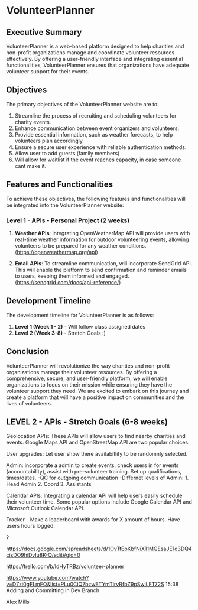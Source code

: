 # VolunteerPlanner

## Executive Summary

VolunteerPlanner is a web-based platform designed to help charities and non-profit organizations manage and coordinate volunteer resources effectively. By offering a user-friendly interface and integrating essential functionalities, VolunteerPlanner ensures that organizations have adequate volunteer support for their events.

## Objectives

The primary objectives of the VolunteerPlanner website are to:

1. Streamline the process of recruiting and scheduling volunteers for charity events.
2. Enhance communication between event organizers and volunteers.
3. Provide essential information, such as weather forecasts, to help volunteers plan accordingly.
4. Ensure a secure user experience with reliable authentication methods.
5. Allow user to add guests (family members)
6. Will allow for waitlist if the event reaches capacity, in case someone cant make it.

## Features and Functionalities

To achieve these objectives, the following features and functionalities will be integrated into the VolunteerPlanner website:

### Level 1 - APIs - Personal Project (2 weeks)

1. **Weather APIs**: Integrating OpenWeatherMap API will provide users with real-time weather information for outdoor volunteering events, allowing volunteers to be prepared for any weather conditions. (https://openweathermap.org/api)

2. **Email APIs**: To streamline communication, will incorporate SendGrid API. This will enable the platform to send confirmation and reminder emails to users, keeping them informed and engaged. (https://sendgrid.com/docs/api-reference/)

## Development Timeline

The development timeline for VolunteerPlanner is as follows:

1. **Level 1 (Week 1 - 2)** - Will follow class assigned dates
2. **Level 2 (Week 3-8)** - Stretch Goals :)

## Conclusion

VolunteerPlanner will revolutionize the way charities and non-profit organizations manage their volunteer resources. By offering a comprehensive, secure, and user-friendly platform, we will enable organizations to focus on their mission while ensuring they have the volunteer support they need. We are excited to embark on this journey and create a platform that will have a positive impact on communities and the lives of volunteers.

LEVEL 2 - APIs - Stretch Goals (6-8 weeks)
--------

Geolocation APIs: These APIs will allow users to find nearby charities and events. Google Maps API and OpenStreetMap API are two popular choices.

User upgrades: Let user show there availabitlity to be randomnly selected.

Admin: incorporate a admin to create events, check users in for events (accountability), assist with pre-volunteer training. Set up qualifications, times/dates.
  -QC for outgoing communication
  -Differnet levels of Admin: 1. Head Admin 2. Coord 3. Assistants

Calendar APIs: Integrating a calendar API will help users easily schedule their volunteer time. Some popular options include Google Calendar API and Microsoft Outlook Calendar API.

Tracker - Make a leaderboard with awards for X amount of hours. Have users hours logged.

? 


https://docs.google.com/spreadsheets/d/1OvTtEpKbfNiX11MQEsaJE1q3DQ4cisDO9hiDvIu8K-Q/edit#gid=0

https://trello.com/b/ldHyTRBz/volunteer-planner

https://www.youtube.com/watch?v=D7zi0gFLmFQ&list=PLu0CiQ7bzwETYmTirvRfbZ9pSwiLFT72S
15:38 Adding and Committing in Dev Branch


Alex Mills 